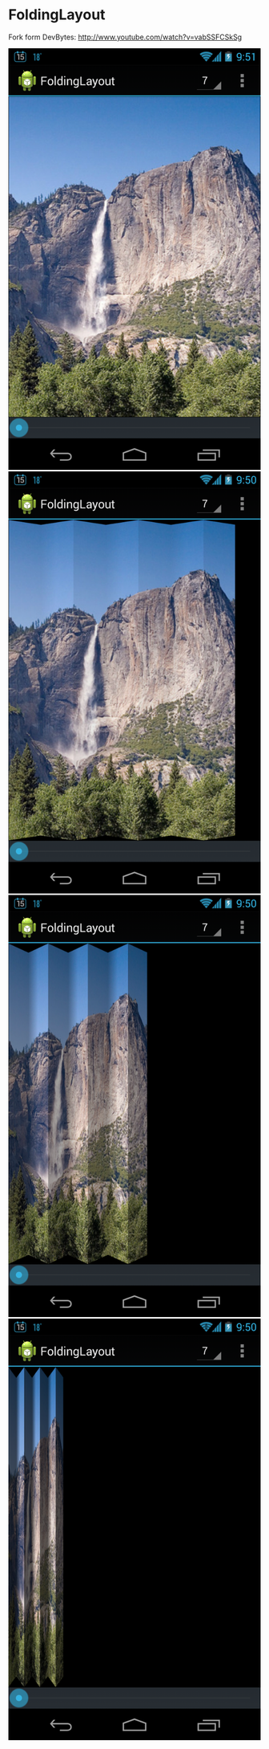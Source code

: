 FoldingLayout
=============

Fork form DevBytes: http://www.youtube.com/watch?v=vabSSFCSkSg

![ScreenShot1](./screenshot/Screenshot_2013-11-15-21-50-24.png "Before folding")
![ScreenShot2](./screenshot/Screenshot_2013-11-15-21-50-32.png "Start folding")
![ScreenShot3](./screenshot/Screenshot_2013-11-15-21-50-44.png "Continue folding")
![ScreenShot4](./screenshot/Screenshot_2013-11-15-21-50-54.png "Almost end of folding")
